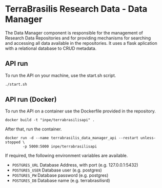 # TerraBrasilis Research Data - Data Manager
The Data Manager component is responsible for the management of Research Data Repositories and for providing mechanisms for searching and accessing all data available in the repositories. It uses a flask aplication with a relational database to CRUD metadata.

## API run

To run the API on your machine, use the start.sh script.

```sh
./start.sh
```

## API run (Docker)

To run the API on a container use the Dockerfile provided in the repository.

```
docker build -t "inpe/terrabrasilisapi" .
```

After that, run the container.

```
docker run -d --name terrabrasilis_data_manager_api --restart unless-stopped \
        -p 5000:5000 inpe/terrabrasilisapi
```

If required, the following environment variables are available.

* `POSTGRES_URL` Database Address, with port (e.g. 127.0.0.1:5432)
* `POSTGRES_USER`  Database user (e.g. postgres)
* `POSTGRES_PW` Database password (e.g. postgres)
* `POSTGRES_DB` Database name (e.g. terrabrasilisrd)
